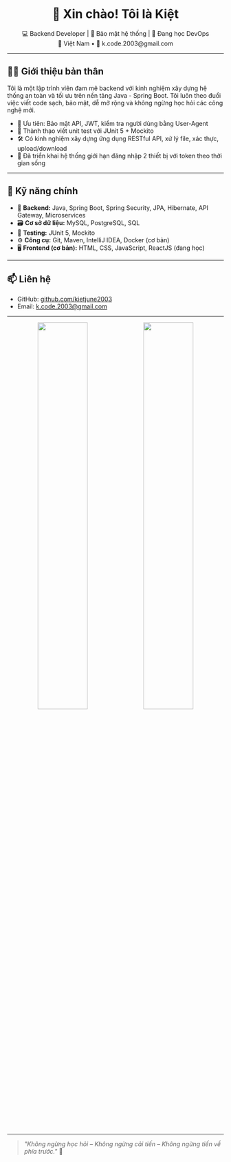 <h1 align="center">👋 Xin chào! Tôi là Kiệt</h1>

<p align="center">
  💻 Backend Developer | 🔐 Bảo mật hệ thống | 🌱 Đang học DevOps <br>
  📍 Việt Nam • 📧 k.code.2003@gmail.com
</p>

---

## 👨‍💻 Giới thiệu bản thân

Tôi là một lập trình viên đam mê backend với kinh nghiệm xây dựng hệ thống an toàn và tối ưu trên nền tảng Java - Spring Boot. Tôi luôn theo đuổi việc viết code sạch, bảo mật, dễ mở rộng và không ngừng học hỏi các công nghệ mới.

- 🔐 Ưu tiên: Bảo mật API, JWT, kiểm tra người dùng bằng User-Agent
- 🧪 Thành thạo viết unit test với JUnit 5 + Mockito
- 🛠️ Có kinh nghiệm xây dựng ứng dụng RESTful API, xử lý file, xác thực, upload/download
- 🌟 Đã triển khai hệ thống giới hạn đăng nhập 2 thiết bị với token theo thời gian sống

---

## 🚀 Kỹ năng chính

- 🔧 **Backend:** Java, Spring Boot, Spring Security, JPA, Hibernate, API Gateway, Microservices
- 🗃️ **Cơ sở dữ liệu:** MySQL, PostgreSQL, SQL
- 🧪 **Testing:** JUnit 5, Mockito
- ⚙️ **Công cụ:** Git, Maven, IntelliJ IDEA, Docker (cơ bản)
- 🖥️ **Frontend (cơ bản):** HTML, CSS, JavaScript, ReactJS (đang học)

---


## 📫 Liên hệ

- GitHub: [github.com/kietjune2003](https://github.com/kietjune2003)
- Email: [k.code.2003@gmail.com](mailto:k.code.2003@gmail.com)

---

<p align="center">
  <img src="https://github-readme-stats.vercel.app/api?username=kietjune2003&show_icons=true&theme=tokyonight" width="48%"/>
  <img src="https://github-readme-stats.vercel.app/api/top-langs/?username=kietjune2003layout=compact&theme=tokyonight" width="48%"/>
</p>

---

> _"Không ngừng học hỏi – Không ngừng cải tiến – Không ngừng tiến về phía trước."_ 🚀
